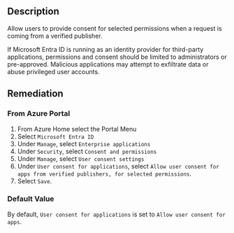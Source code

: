 ## Description

Allow users to provide consent for selected permissions when a request is coming from a verified publisher.

If Microsoft Entra ID is running as an identity provider for third-party applications, permissions and consent should be limited to administrators or pre-approved. Malicious applications may attempt to exfiltrate data or abuse privileged user accounts.

## Remediation

### From Azure Portal

1. From Azure Home select the Portal Menu
2. Select `Microsoft Entra ID`
3. Under `Manage`, select `Enterprise applications`
4. Under `Security`, select `Consent and permissions`
5. Under `Manage`, select `User consent settings`
6. Under `User consent for applications`, select `Allow user consent for apps from verified publishers, for selected permissions`.
7. Select `Save`.

### Default Value

By default, `User consent for applications` is set to `Allow user consent for apps`.
